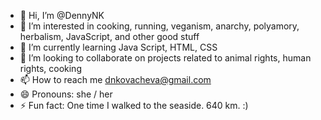 - 👋 Hi, I’m @DennyNK
- 👀 I’m interested in cooking, running, veganism, anarchy, polyamory, herbalism, JavaScript, and other good stuff
- 🌱 I’m currently learning Java Script, HTML, CSS
- 💞️ I’m looking to collaborate on projects related to animal rights, human rights, cooking
- 📫 How to reach me dnkovacheva@gmail.com
- 😄 Pronouns: she / her
- ⚡ Fun fact: One time I walked to the seaside. 640 km. :)

<!---
DennyNK/DennyNK is a ✨ special ✨ repository because its `README.md` (this file) appears on your GitHub profile.
You can click the Preview link to take a look at your changes.
--->
